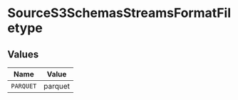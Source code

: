 # SourceS3SchemasStreamsFormatFiletype


## Values

| Name      | Value     |
| --------- | --------- |
| `PARQUET` | parquet   |